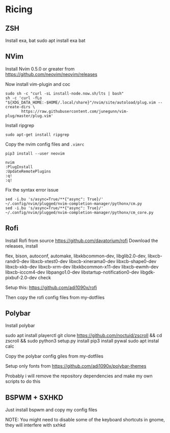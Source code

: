 # Ricing

## ZSH

Install exa, bat
sudo apt install exa bat

## NVim

Install Nvim 0.5.0 or greater from https://github.com/neovim/neovim/releases

Now install vim-plugin and coc

```
sudo sh -c "curl -sL install-node.now.sh/lts | bash"
sh -c 'curl -fLo "${XDG_DATA_HOME:-$HOME/.local/share}"/nvim/site/autoload/plug.vim --create-dirs \
       https://raw.githubusercontent.com/junegunn/vim-plug/master/plug.vim'
```

Install ripgrep

```
sudo apt-get install ripgrep
```

Copy the nvim config files and `.vimrc`

```
pip3 install --user neovim
```

```
nvim
:PlugInstall
:UpdateRemotePlugins
:q!
:q!
```

Fix the syntax error issue

```
sed -i.bu 's/async=True/**{"async": True}/' ~/.config/nvim/plugged/nvim-completion-manager/pythonx/cm.py
sed -i.bu 's/async=True/**{"async": True}/' ~/.config/nvim/plugged/nvim-completion-manager/pythonx/cm_core.py
```

## Rofi

Install Rofi from source https://github.com/davatorium/rofi
Download the releases, install

flex, bison, autoconf, automake, libxkbcommon-dev, libglib2.0-dev, libxcb-randr0-dev libxcb-xtest0-dev libxcb-xinerama0-dev libxcb-shape0-dev libxcb-xkb-dev
libxcb-xrm-dev libxkbcommon-x11-dev libxcb-ewmh-dev libxcb-icccm4-dev libpango1.0-dev libstartup-notification0-dev libgdk-pixbuf-2.0-dev check 

Setup this: https://github.com/adi1090x/rofi

Then copy the rofi config files from my-dotfiles

## Polybar

Install polybar

sudo apt install playerctl
git clone https://github.com/noctuid/zscroll && cd zscroll && sudo python3 setup.py install
pip3 install pywal
sudo apt instal calc


Copy the polybar config giles from my-dotfiles

Setup only fonts from https://github.com/adi1090x/polybar-themes
 
Probably i will remove the repository dependencies and make my own scripts to do this

## BSPWM + SXHKD

Just install bspwm and copy my config files

NOTE: You might need to disable some of the keyboard shortcuts in gnome, they will interfere with sxhkd
